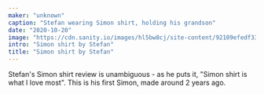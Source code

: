 ```yaml
---
maker: "unknown"
caption: "Stefan wearing Simon shirt, holding his grandson"
date: "2020-10-20"
image: "https://cdn.sanity.io/images/hl5bw8cj/site-content/92109efedf33b53ac0664aa70d6c5e160da81e28-1200x1600.jpg"
intro: "Simon shirt by Stefan"
title: "Simon shirt by Stefan"
---
```



Stefan's Simon shirt review is unambiguous - as he puts it, "Simon shirt is what I love most". This is his first Simon, made around 2 years ago.

